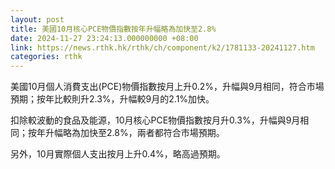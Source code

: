 ```yaml
---
layout: post
title: 美國10月核心PCE物價指數按年升幅略為加快至2.8%
date: 2024-11-27 23:24:13.000000000 +08:00
link: https://news.rthk.hk/rthk/ch/component/k2/1781133-20241127.htm
categories: rthk
---
```


美國10月個人消費支出(PCE)物價指數按月上升0.2%，升幅與9月相同，符合市場預期；按年比較則升2.3%，升幅較9月的2.1%加快。

扣除較波動的食品及能源，10月核心PCE物價指數按月升0.3%，升幅與9月相同；按年升幅略為加快至2.8%，兩者都符合市場預期。

另外，10月實際個人支出按月上升0.4%，略高過預期。

